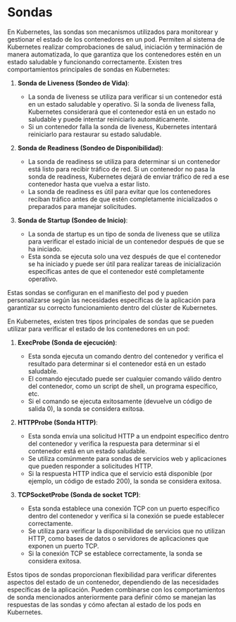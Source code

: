 # Sondas

En Kubernetes, las sondas son mecanismos utilizados para monitorear y gestionar el estado de los contenedores en un pod. Permiten al sistema de Kubernetes realizar comprobaciones de salud, iniciación y terminación de manera automatizada, lo que garantiza que los contenedores estén en un estado saludable y funcionando correctamente. Existen tres comportamientos principales de sondas en Kubernetes:

1. **Sonda de Liveness (Sondeo de Vida)**:
   - La sonda de liveness se utiliza para verificar si un contenedor está en un estado saludable y operativo. Si la sonda de liveness falla, Kubernetes considerará que el contenedor está en un estado no saludable y puede intentar reiniciarlo automáticamente.
   - Si un contenedor falla la sonda de liveness, Kubernetes intentará reiniciarlo para restaurar su estado saludable.

2. **Sonda de Readiness (Sondeo de Disponibilidad)**:
   - La sonda de readiness se utiliza para determinar si un contenedor está listo para recibir tráfico de red. Si un contenedor no pasa la sonda de readiness, Kubernetes dejará de enviar tráfico de red a ese contenedor hasta que vuelva a estar listo.
   - La sonda de readiness es útil para evitar que los contenedores reciban tráfico antes de que estén completamente inicializados o preparados para manejar solicitudes.

3. **Sonda de Startup (Sondeo de Inicio)**:
   - La sonda de startup es un tipo de sonda de liveness que se utiliza para verificar el estado inicial de un contenedor después de que se ha iniciado.
   - Esta sonda se ejecuta solo una vez después de que el contenedor se ha iniciado y puede ser útil para realizar tareas de inicialización específicas antes de que el contenedor esté completamente operativo.

Estas sondas se configuran en el manifiesto del pod y pueden personalizarse según las necesidades específicas de la aplicación para garantizar su correcto funcionamiento dentro del clúster de Kubernetes.

En Kubernetes, existen tres tipos principales de sondas que se pueden utilizar para verificar el estado de los contenedores en un pod:

1. **ExecProbe (Sonda de ejecución)**:
   - Esta sonda ejecuta un comando dentro del contenedor y verifica el resultado para determinar si el contenedor está en un estado saludable.
   - El comando ejecutado puede ser cualquier comando válido dentro del contenedor, como un script de shell, un programa específico, etc.
   - Si el comando se ejecuta exitosamente (devuelve un código de salida 0), la sonda se considera exitosa.
   
2. **HTTPProbe (Sonda HTTP)**:
   - Esta sonda envía una solicitud HTTP a un endpoint específico dentro del contenedor y verifica la respuesta para determinar si el contenedor está en un estado saludable.
   - Se utiliza comúnmente para sondas de servicios web y aplicaciones que pueden responder a solicitudes HTTP.
   - Si la respuesta HTTP indica que el servicio está disponible (por ejemplo, un código de estado 200), la sonda se considera exitosa.

3. **TCPSocketProbe (Sonda de socket TCP)**:
   - Esta sonda establece una conexión TCP con un puerto específico dentro del contenedor y verifica si la conexión se puede establecer correctamente.
   - Se utiliza para verificar la disponibilidad de servicios que no utilizan HTTP, como bases de datos o servidores de aplicaciones que exponen un puerto TCP.
   - Si la conexión TCP se establece correctamente, la sonda se considera exitosa.

Estos tipos de sondas proporcionan flexibilidad para verificar diferentes aspectos del estado de un contenedor, dependiendo de las necesidades específicas de la aplicación. Pueden combinarse con los comportamientos de sonda mencionados anteriormente para definir cómo se manejan las respuestas de las sondas y cómo afectan al estado de los pods en Kubernetes.